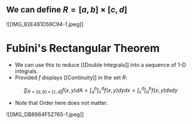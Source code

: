 ## We can define $R = [a,b]\times[c,d]$

![[IMG_92E481D59C94-1.jpeg]]

# Fubini's Rectangular Theorem
- We can use this to reduce [[Double Integrals]] into a sequence of 1-D integrals.
- Provided $f$ displays [[Continuity]] in the set $R$:

$$\iint_{R=[a,b]\times[c,d]} f(x,y)dA=\int_{a}^{b}\int_{c}^{d}f(x,y)dydx=\int_{c}^{d}\int_{a}^{b}f(x,y)dxdy$$
- Note that Order here does not matter.

![[IMG_DB8984F52765-1.jpeg]]
